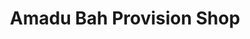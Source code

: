 ---
title: "Amadu Bah Provision Shop"
url: /monrovia/amadu-bah-provision-shop/
shop: convenience
---